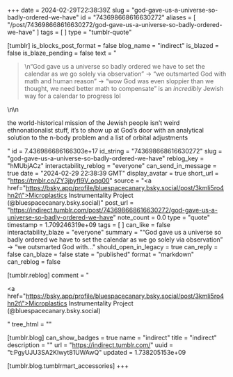 +++
date = 2024-02-29T22:38:39Z
slug = "god-gave-us-a-universe-so-badly-ordered-we-have"
id = "743698668616630272"
aliases = [ "/post/743698668616630272/god-gave-us-a-universe-so-badly-ordered-we-have" ]
tags = [ ]
type = "tumblr-quote"

[tumblr]
is_blocks_post_format = false
blog_name = "indirect"
is_blazed = false
is_blaze_pending = false
text = "<blockquote><p>\n&ldquo;God gave us a universe so badly ordered we have to set the calendar as we go solely via observation&rdquo; -&gt; &ldquo;we outsmarted God with math and human reason&rdquo; -&gt; &ldquo;wow God was even sloppier than we thought, we need better math to compensate&rdquo; is an *incredibly* Jewish way for a calendar to progress lol</p></blockquote>\n\n<p>the world-historical mission of the Jewish people isn&rsquo;t weird ethnonationalist stuff, it&rsquo;s to show up at God&rsquo;s door with an analytical solution to the n-body problem and a list of orbital adjustments</p>"
id = 7.436986686166303e+17
id_string = "743698668616630272"
slug = "god-gave-us-a-universe-so-badly-ordered-we-have"
reblog_key = "hMUbjACz"
interactability_reblog = "everyone"
can_send_in_message = true
date = "2024-02-29 22:38:39 GMT"
display_avatar = true
short_url = "https://tmblr.co/ZY3jbyfI9V_oqq00"
source = "<a href=\"https://bsky.app/profile/bluespacecanary.bsky.social/post/3kmli5ro4hn2t\">Microplastics Instrumentality Project (@bluespacecanary.bsky.social)</a>"
post_url = "https://indirect.tumblr.com/post/743698668616630272/god-gave-us-a-universe-so-badly-ordered-we-have"
note_count = 0.0
type = "quote"
timestamp = 1.709246319e+09
tags = [ ]
can_like = false
interactability_blaze = "everyone"
summary = "“God gave us a universe so badly ordered we have to set the calendar as we go solely via observation” -> “we outsmarted God with..."
should_open_in_legacy = true
can_reply = false
can_blaze = false
state = "published"
format = "markdown"
can_reblog = false

[tumblr.reblog]
comment = "<p><a href=\"https://bsky.app/profile/bluespacecanary.bsky.social/post/3kmli5ro4hn2t\">Microplastics Instrumentality Project (@bluespacecanary.bsky.social)</a></p>"
tree_html = ""

[tumblr.blog]
can_show_badges = true
name = "indirect"
title = "indirect"
description = ""
url = "https://indirect.tumblr.com/"
uuid = "t:PgyUJU3SA2Klwyt81UWAwQ"
updated = 1.738205153e+09

[tumblr.blog.tumblrmart_accessories]
+++
